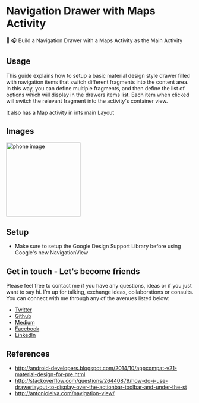 # Navigation Drawer with Maps Activity

📱 🎧 Build a Navigation Drawer with a Maps Activity as the Main Activity

 Usage
 -----
This guide explains how to setup a basic material design style drawer filled with navigation items that switch different fragments into the content area. In this way, you can define multiple fragments, and then define the list of options which will display in the drawers items list. Each item when clicked will switch the relevant fragment into the activity's container view.

It also has a Map activity in ints main Layout

Images
-----

<img src="images/floorLite.png" alt="phone image" width="200px" />

Setup
-----
- Make sure to setup the Google Design Support Library before using Google's new NavigationView

Get in touch - Let's become friends
-----------------------------------

Please feel free to contact me if you have any questions, ideas or if you just want to say hi. I’m up for talking, exchange ideas, collaborations or consults. You can connect with me through any of the avenues listed below:

- [Twitter](https://twitter.com/Ngesa254)
- [Github](https://github.com/ngesa254)
- [Medium](https://medium.com/@ngesa254)
- [Facebook](https://web.facebook.com/marvinngesa)
- [LinkedIn](https://www.linkedin.com/in/engngesamarvin) 

References
---------
- http://android-developers.blogspot.com/2014/10/appcompat-v21-material-design-for-pre.html
- http://stackoverflow.com/questions/26440879/how-do-i-use-drawerlayout-to-display-over-the-actionbar-toolbar-and-under-the-st
- http://antonioleiva.com/navigation-view/
